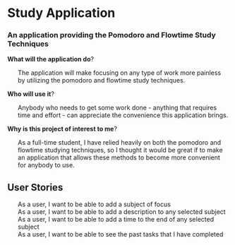 # Study Application

### An application providing the Pomodoro and Flowtime Study Techniques

**What will the application do**?
<ul> The application will make focusing on any type of work more painless
by utilizing the pomodoro and flowtime study techniques.
</ul>

**Who will use it**?
<ul> Anybody who needs to get some work done - anything that requires time and effort - can 
appreciate the convenience this application brings.
</ul>

**Why is this project of interest to me**?

<ul> As a full-time student, I have relied heavily on both the pomodoro and flowtime studying
techniques, so I thought it would be great if to make an application that allows these methods
to become more convenient for anybody to use.
</ul>


## User Stories
<ul>
As a user, I want to be able to add a subject of focus <br>
As a user, I want to be able to add a description to any selected subject <br>
As a user, I want to be able to add a time to the end of any selected subject <br>
As a user, I want to be able to see the past tasks that I have completed<br>
</ul>